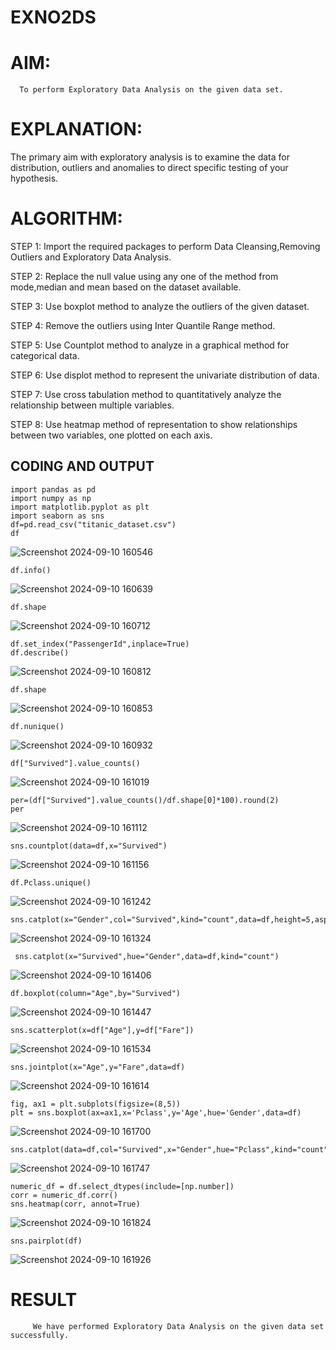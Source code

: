 # EXNO2DS
# AIM:
      To perform Exploratory Data Analysis on the given data set.
      
# EXPLANATION:
  The primary aim with exploratory analysis is to examine the data for distribution, outliers and anomalies to direct specific testing of your hypothesis.
  
# ALGORITHM:
STEP 1: Import the required packages to perform Data Cleansing,Removing Outliers and Exploratory Data Analysis.

STEP 2: Replace the null value using any one of the method from mode,median and mean based on the dataset available.

STEP 3: Use boxplot method to analyze the outliers of the given dataset.

STEP 4: Remove the outliers using Inter Quantile Range method.

STEP 5: Use Countplot method to analyze in a graphical method for categorical data.

STEP 6: Use displot method to represent the univariate distribution of data.

STEP 7: Use cross tabulation method to quantitatively analyze the relationship between multiple variables.

STEP 8: Use heatmap method of representation to show relationships between two variables, one plotted on each axis.

## CODING AND OUTPUT
```
import pandas as pd
import numpy as np
import matplotlib.pyplot as plt
import seaborn as sns
df=pd.read_csv("titanic_dataset.csv")
df
```
![Screenshot 2024-09-10 160546](https://github.com/user-attachments/assets/6af0c00e-9450-4385-a240-6ea0f436f8c6)

```
df.info()
```
![Screenshot 2024-09-10 160639](https://github.com/user-attachments/assets/c772d113-0809-4f52-b6ae-e3bdd80405b9)

```
df.shape
```
![Screenshot 2024-09-10 160712](https://github.com/user-attachments/assets/19172a3f-9c36-4bab-bb3c-21dde07a647c)

```
df.set_index("PassengerId",inplace=True)
df.describe()
```
![Screenshot 2024-09-10 160812](https://github.com/user-attachments/assets/af036684-96fa-47cc-9911-d475a291052e)

```
df.shape
```
![Screenshot 2024-09-10 160853](https://github.com/user-attachments/assets/a29dfd03-bb1a-47f1-8f06-7986dd780501)

```
df.nunique()
```
![Screenshot 2024-09-10 160932](https://github.com/user-attachments/assets/e1403475-0ab9-468d-ae0a-3968099a1f49)

```
df["Survived"].value_counts()
```
![Screenshot 2024-09-10 161019](https://github.com/user-attachments/assets/67b9a2bf-678a-47d8-9c53-25026531556c)

```
per=(df["Survived"].value_counts()/df.shape[0]*100).round(2)
per
```
![Screenshot 2024-09-10 161112](https://github.com/user-attachments/assets/26e2166c-fe2f-4cb4-99d8-2b5db062ccd2)

```
sns.countplot(data=df,x="Survived")
```
![Screenshot 2024-09-10 161156](https://github.com/user-attachments/assets/eb1aba9b-14ef-405d-95cc-23870a1637b5)

```
df.Pclass.unique()
```
![Screenshot 2024-09-10 161242](https://github.com/user-attachments/assets/1654be75-8202-42dd-aa4d-3fdaa4e88cdd)

```
sns.catplot(x="Gender",col="Survived",kind="count",data=df,height=5,aspect=.7)
```
![Screenshot 2024-09-10 161324](https://github.com/user-attachments/assets/e1751b00-8376-4f6a-9338-9bf22f4713a0)

```
 sns.catplot(x="Survived",hue="Gender",data=df,kind="count")
```
![Screenshot 2024-09-10 161406](https://github.com/user-attachments/assets/4808fad0-cfea-49cd-9756-318070f5be5e)

```
df.boxplot(column="Age",by="Survived")
```
![Screenshot 2024-09-10 161447](https://github.com/user-attachments/assets/87d813a8-0b9a-4c8d-baac-d10f4953df62)

```
sns.scatterplot(x=df["Age"],y=df["Fare"])
```
![Screenshot 2024-09-10 161534](https://github.com/user-attachments/assets/3a2ed9c6-4618-4eb6-a571-16eae6b1c8be)

```
sns.jointplot(x="Age",y="Fare",data=df)
```
![Screenshot 2024-09-10 161614](https://github.com/user-attachments/assets/7c9b0969-565c-40e1-b255-b59a9571911b)

```
fig, ax1 = plt.subplots(figsize=(8,5))
plt = sns.boxplot(ax=ax1,x='Pclass',y='Age',hue='Gender',data=df)
```
![Screenshot 2024-09-10 161700](https://github.com/user-attachments/assets/2b5a41d3-c867-4d4b-8d55-27fff77d5652)

```
sns.catplot(data=df,col="Survived",x="Gender",hue="Pclass",kind="count")
```
![Screenshot 2024-09-10 161747](https://github.com/user-attachments/assets/4e9bd19a-f1e8-4b4f-bd03-baf28f2f09b0)

```
numeric_df = df.select_dtypes(include=[np.number])
corr = numeric_df.corr()
sns.heatmap(corr, annot=True)
```
![Screenshot 2024-09-10 161824](https://github.com/user-attachments/assets/22b65fc3-d7bc-4631-a3f8-9c7375de373d)

```
sns.pairplot(df)
```
![Screenshot 2024-09-10 161926](https://github.com/user-attachments/assets/9806d8bb-e862-4325-a5cc-b044132558de)

# RESULT
         We have performed Exploratory Data Analysis on the given data set successfully.
